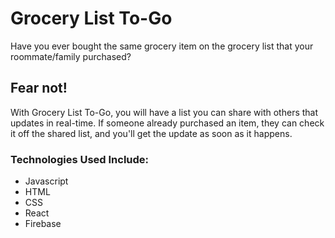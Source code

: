 # Grocery List To-Go

Have you ever bought the same grocery item on the grocery list that your roommate/family purchased? 

## Fear not!

With Grocery List To-Go, you will have a list you can share with others that updates in real-time. If someone already purchased an item, they can check it off the shared list, and you'll get the update as soon as it happens.

### Technologies Used Include:

- Javascript
- HTML
- CSS
- React
- Firebase